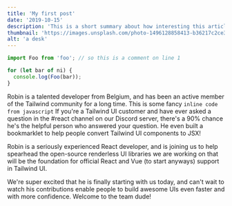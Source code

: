 ```yaml
---
title: 'My first post'
date: '2019-10-15'
description: 'This is a short summary about how interesting this article is. this is actually a summary that a little bit longer, which is low key chill'
thumbnail: 'https://images.unsplash.com/photo-1496128858413-b36217c2ce36?ixlib=rb-1.2.1&ixid=eyJhcHBfaWQiOjEyMDd9&auto=format&fit=crop&w=1679&q=80'
alt: 'a desk'
---
```


```javascript
import Foo from 'foo'; // so this is a comment on line 1

for (let bar of ni) {
  console.log(Foo(bar));
}
```

Robin is a talented developer from Belgium, and has been an active member of the Tailwind community for a long time. This is some fancy `inline code from javascript` If you're a Tailwind UI customer and have ever asked a question in the #react channel on our Discord server, there's a 90% chance he's the helpful person who answered your question. He even built a bookmarklet to help people convert Tailwind UI components to JSX!

Robin is a seriously experienced React developer, and is joining us to help spearhead the open-source renderless UI libraries we are working on that will be the foundation for official React and Vue (to start anyways) support in Tailwind UI.

We're super excited that he is finally starting with us today, and can't wait to watch his contributions enable people to build awesome UIs even faster and with more confidence. Welcome to the team dude!
